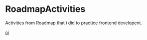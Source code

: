# RoadmapActivities
Activities from Roadmap that i did to practice frontend developent.

<a href="https://roadmap.sh/projects/single-page-cv">oi</a>

